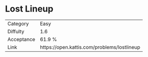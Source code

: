 # Lost Lineup

<table>
    <tr>
        <td>Category</td>
        <td>Easy</td>
    </tr>
    <tr>
        <td>Diffulty</td>
        <td>1.6</td>
    </tr>
    <tr>
        <td>Acceptance</td>
        <td>61.9 %</td>
    </tr>
    <tr>
        <td>Link</td>
        <td>https://open.kattis.com/problems/lostlineup</td>
    </tr>
</table>